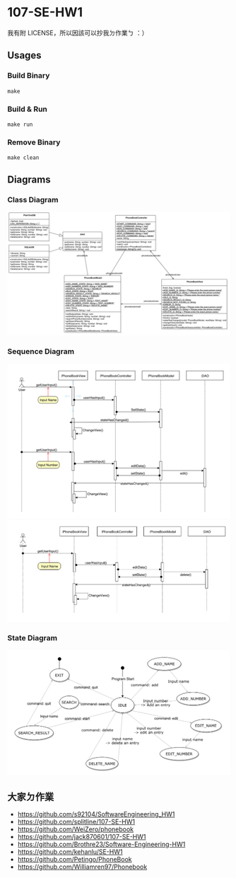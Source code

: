 # 107-SE-HW1

我有附 LICENSE，所以因該可以抄我ㄉ作業ㄅ ：）

## Usages

### Build Binary
```
make
```

### Build & Run
```
make run
```

### Remove Binary
```
make clean
```

## Diagrams 

### Class Diagram

![](https://raw.githubusercontent.com/splitline/107-SE-HW1/master/class_diagram.png)

### Sequence Diagram

![](https://raw.githubusercontent.com/splitline/107-SE-HW1/master/edit_seq_diagram.png)
![](https://raw.githubusercontent.com/splitline/107-SE-HW1/master/del_seq_diagram.png)

### State Diagram

![](https://raw.githubusercontent.com/splitline/107-SE-HW1/master/state_diagram.png)

## 大家ㄉ作業

- https://github.com/s92104/SoftwareEngineering_HW1
- https://github.com/splitline/107-SE-HW1
- https://github.com/WeiZero/phonebook
- https://github.com/jack870601/107-SE-HW1
- https://github.com/Brothre23/Software-Engineering-HW1
- https://github.com/kehanlu/SE-HW1
- https://github.com/Petingo/PhoneBook
- https://github.com/Williamren97/Phonebook
